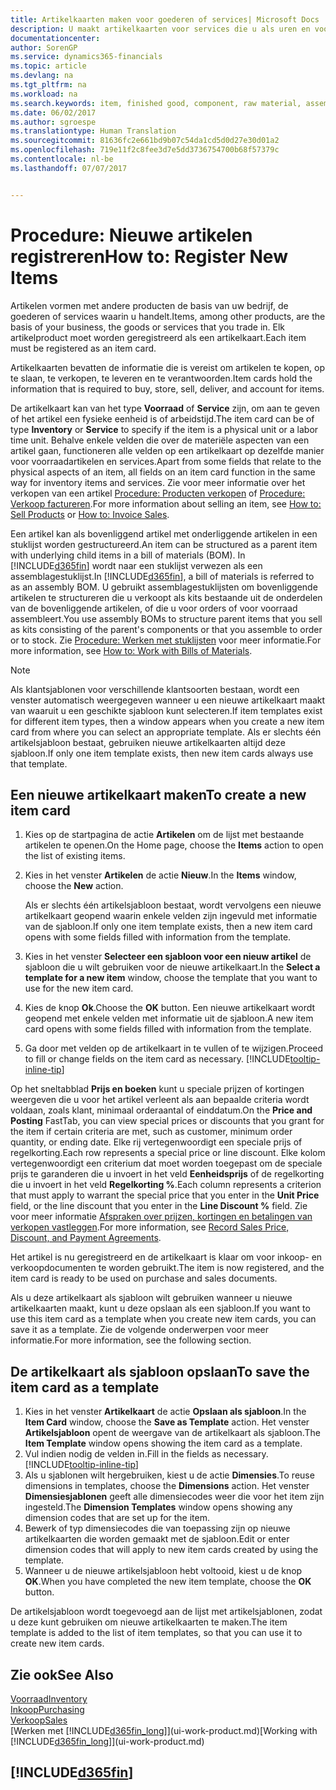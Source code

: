 ```yaml
---
title: Artikelkaarten maken voor goederen of services| Microsoft Docs
description: U maakt artikelkaarten voor services die u als uren en voor fysieke producten verkoopt, zoals componenten, gereedgemelde goederen, onderdelen of grondstoffen, die u uit uw voorraad verkoopt.
documentationcenter: 
author: SorenGP
ms.service: dynamics365-financials
ms.topic: article
ms.devlang: na
ms.tgt_pltfrm: na
ms.workload: na
ms.search.keywords: item, finished good, component, raw material, assembly item
ms.date: 06/02/2017
ms.author: sgroespe
ms.translationtype: Human Translation
ms.sourcegitcommit: 81636fc2e661bd9b07c54da1cd5d0d27e30d01a2
ms.openlocfilehash: 719e11f2c8fee3d7e5dd3736754700b68f57379c
ms.contentlocale: nl-be
ms.lasthandoff: 07/07/2017


---
```

# <a name="how-to-register-new-items"></a><span data-ttu-id="93c96-103">Procedure: Nieuwe artikelen registreren</span><span class="sxs-lookup"><span data-stu-id="93c96-103">How to: Register New Items</span></span>
<span data-ttu-id="93c96-104">Artikelen vormen met andere producten de basis van uw bedrijf, de goederen of services waarin u handelt.</span><span class="sxs-lookup"><span data-stu-id="93c96-104">Items, among other products, are the basis of your business, the goods or services that you trade in.</span></span> <span data-ttu-id="93c96-105">Elk artikelproduct moet worden geregistreerd als een artikelkaart.</span><span class="sxs-lookup"><span data-stu-id="93c96-105">Each item must be registered as an item card.</span></span>

<span data-ttu-id="93c96-106">Artikelkaarten bevatten de informatie die is vereist om artikelen te kopen, op te slaan, te verkopen, te leveren en te verantwoorden.</span><span class="sxs-lookup"><span data-stu-id="93c96-106">Item cards hold the information that is required to buy, store, sell, deliver, and account for items.</span></span>

<span data-ttu-id="93c96-107">De artikelkaart kan van het type **Voorraad** of **Service** zijn, om aan te geven of het artikel een fysieke eenheid is of arbeidstijd.</span><span class="sxs-lookup"><span data-stu-id="93c96-107">The item card can be of type **Inventory** or **Service** to specify if the item is a physical unit or a labor time unit.</span></span> <span data-ttu-id="93c96-108">Behalve enkele velden die over de materiële aspecten van een artikel gaan, functioneren alle velden op een artikelkaart op dezelfde manier voor voorraadartikelen en services.</span><span class="sxs-lookup"><span data-stu-id="93c96-108">Apart from some fields that relate to the physical aspects of an item, all fields on an item card function in the same way for inventory items and services.</span></span> <span data-ttu-id="93c96-109">Zie voor meer informatie over het verkopen van een artikel [Procedure: Producten verkopen](sales-how-sell-products.md) of [Procedure: Verkoop factureren](sales-how-invoice-sales.md).</span><span class="sxs-lookup"><span data-stu-id="93c96-109">For more information about selling an item, see [How to: Sell Products](sales-how-sell-products.md) or [How to: Invoice Sales](sales-how-invoice-sales.md).</span></span>

<span data-ttu-id="93c96-110">Een artikel kan als bovenliggend artikel met onderliggende artikelen in een stuklijst worden gestructureerd.</span><span class="sxs-lookup"><span data-stu-id="93c96-110">An item can be structured as a parent item with underlying child items in a bill of materials (BOM).</span></span> <span data-ttu-id="93c96-111">In [!INCLUDE[d365fin](includes/d365fin_md.md)] wordt naar een stuklijst verwezen als een assemblagestuklijst.</span><span class="sxs-lookup"><span data-stu-id="93c96-111">In [!INCLUDE[d365fin](includes/d365fin_md.md)], a bill of materials is referred to as an assembly BOM.</span></span> <span data-ttu-id="93c96-112">U gebruikt assemblagestuklijsten om bovenliggende artikelen te structureren die u verkoopt als kits bestaande uit de onderdelen van de bovenliggende artikelen, of die u voor orders of voor voorraad assembleert.</span><span class="sxs-lookup"><span data-stu-id="93c96-112">You use assembly BOMs to structure parent items that you sell as kits consisting of the parent's components or that you assemble to order or to stock.</span></span> <span data-ttu-id="93c96-113">Zie [Procedure: Werken met stuklijsten](inventory-how-work-BOMs.md) voor meer informatie.</span><span class="sxs-lookup"><span data-stu-id="93c96-113">For more information, see [How to: Work with Bills of Materials](inventory-how-work-BOMs.md).</span></span>

> [!NOTE]  
>   <span data-ttu-id="93c96-114">Als klantsjablonen voor verschillende klantsoorten bestaan, wordt een venster automatisch weergegeven wanneer u een nieuwe artikelkaart maakt van waaruit u een geschikte sjabloon kunt selecteren.</span><span class="sxs-lookup"><span data-stu-id="93c96-114">If item templates exist for different item types, then a window appears when you create a new item card from where you can select an appropriate template.</span></span> <span data-ttu-id="93c96-115">Als er slechts één artikelsjabloon bestaat, gebruiken nieuwe artikelkaarten altijd deze sjabloon.</span><span class="sxs-lookup"><span data-stu-id="93c96-115">If only one item template exists, then new item cards always use that template.</span></span>

## <a name="to-create-a-new-item-card"></a><span data-ttu-id="93c96-116">Een nieuwe artikelkaart maken</span><span class="sxs-lookup"><span data-stu-id="93c96-116">To create a new item card</span></span>
1. <span data-ttu-id="93c96-117">Kies op de startpagina de actie **Artikelen** om de lijst met bestaande artikelen te openen.</span><span class="sxs-lookup"><span data-stu-id="93c96-117">On the Home page, choose the **Items** action to open the list of existing items.</span></span>  
2. <span data-ttu-id="93c96-118">Kies in het venster **Artikelen** de actie **Nieuw**.</span><span class="sxs-lookup"><span data-stu-id="93c96-118">In the **Items** window, choose the **New** action.</span></span>

    <span data-ttu-id="93c96-119">Als er slechts één artikelsjabloon bestaat, wordt vervolgens een nieuwe artikelkaart geopend waarin enkele velden zijn ingevuld met informatie van de sjabloon.</span><span class="sxs-lookup"><span data-stu-id="93c96-119">If only one item template exists, then a new item card opens with some fields filled with information from the template.</span></span>
3. <span data-ttu-id="93c96-120">Kies in het venster **Selecteer een sjabloon voor een nieuw artikel** de sjabloon die u wilt gebruiken voor de nieuwe artikelkaart.</span><span class="sxs-lookup"><span data-stu-id="93c96-120">In the **Select a template for a new item** window, choose the template that you want to use for the new item card.</span></span>
4. <span data-ttu-id="93c96-121">Kies de knop **Ok**.</span><span class="sxs-lookup"><span data-stu-id="93c96-121">Choose the **OK** button.</span></span> <span data-ttu-id="93c96-122">Een nieuwe artikelkaart wordt geopend met enkele velden met informatie uit de sjabloon.</span><span class="sxs-lookup"><span data-stu-id="93c96-122">A new item card opens with some fields filled with information from the template.</span></span>
5. <span data-ttu-id="93c96-123">Ga door met velden op de artikelkaart in te vullen of te wijzigen.</span><span class="sxs-lookup"><span data-stu-id="93c96-123">Proceed to fill or change fields on the item card as necessary.</span></span> [!INCLUDE[tooltip-inline-tip](includes/tooltip-inline-tip_md.md)]

<span data-ttu-id="93c96-124">Op het sneltabblad **Prijs en boeken** kunt u speciale prijzen of kortingen weergeven die u voor het artikel verleent als aan bepaalde criteria wordt voldaan, zoals klant, minimaal orderaantal of einddatum.</span><span class="sxs-lookup"><span data-stu-id="93c96-124">On the **Price and Posting** FastTab, you can view special prices or discounts that you grant for the item if certain criteria are met, such as customer, minimum order quantity, or ending date.</span></span> <span data-ttu-id="93c96-125">Elke rij vertegenwoordigt een speciale prijs of regelkorting.</span><span class="sxs-lookup"><span data-stu-id="93c96-125">Each row represents a special price or line discount.</span></span> <span data-ttu-id="93c96-126">Elke kolom vertegenwoordigt een criterium dat moet worden toegepast om de speciale prijs te garanderen die u invoert in het veld **Eenheidsprijs** of de regelkorting die u invoert in het veld **Regelkorting %**.</span><span class="sxs-lookup"><span data-stu-id="93c96-126">Each column represents a criterion that must apply to warrant the special price that you enter in the **Unit Price** field, or the line discount that you enter in the **Line Discount %** field.</span></span> <span data-ttu-id="93c96-127">Zie voor meer informatie [Afspraken over prijzen, kortingen en betalingen van verkopen vastleggen](sales-how-record-sales-price-discount-payment-agreements.md).</span><span class="sxs-lookup"><span data-stu-id="93c96-127">For more information, see [Record Sales Price, Discount, and Payment Agreements](sales-how-record-sales-price-discount-payment-agreements.md).</span></span>

<span data-ttu-id="93c96-128">Het artikel is nu geregistreerd en de artikelkaart is klaar om voor inkoop- en verkoopdocumenten te worden gebruikt.</span><span class="sxs-lookup"><span data-stu-id="93c96-128">The item is now registered, and the item card is ready to be used on purchase and sales documents.</span></span>

<span data-ttu-id="93c96-129">Als u deze artikelkaart als sjabloon wilt gebruiken wanneer u nieuwe artikelkaarten maakt, kunt u deze opslaan als een sjabloon.</span><span class="sxs-lookup"><span data-stu-id="93c96-129">If you want to use this item card as a template when you create new item cards, you can save it as a template.</span></span> <span data-ttu-id="93c96-130">Zie de volgende onderwerpen voor meer informatie.</span><span class="sxs-lookup"><span data-stu-id="93c96-130">For more information, see the following section.</span></span>

## <a name="to-save-the-item-card-as-a-template"></a><span data-ttu-id="93c96-131">De artikelkaart als sjabloon opslaan</span><span class="sxs-lookup"><span data-stu-id="93c96-131">To save the item card as a template</span></span>
1. <span data-ttu-id="93c96-132">Kies in het venster **Artikelkaart** de actie **Opslaan als sjabloon**.</span><span class="sxs-lookup"><span data-stu-id="93c96-132">In the **Item Card** window, choose the **Save as Template** action.</span></span> <span data-ttu-id="93c96-133">Het venster **Artikelsjabloon** opent de weergave van de artikelkaart als sjabloon.</span><span class="sxs-lookup"><span data-stu-id="93c96-133">The **Item Template** window opens showing the item card as a template.</span></span>
2. <span data-ttu-id="93c96-134">Vul indien nodig de velden in.</span><span class="sxs-lookup"><span data-stu-id="93c96-134">Fill in the fields as necessary.</span></span> [!INCLUDE[tooltip-inline-tip](includes/tooltip-inline-tip_md.md)]
3. <span data-ttu-id="93c96-135">Als u sjablonen wilt hergebruiken, kiest u de actie **Dimensies**.</span><span class="sxs-lookup"><span data-stu-id="93c96-135">To reuse dimensions in templates, choose the **Dimensions** action.</span></span> <span data-ttu-id="93c96-136">Het venster **Dimensiesjablonen** geeft alle dimensiecodes weer die voor het item zijn ingesteld.</span><span class="sxs-lookup"><span data-stu-id="93c96-136">The **Dimension Templates** window opens showing any dimension codes that are set up for the item.</span></span>
4. <span data-ttu-id="93c96-137">Bewerk of typ dimensiecodes die van toepassing zijn op nieuwe artikelkaarten die worden gemaakt met de sjabloon.</span><span class="sxs-lookup"><span data-stu-id="93c96-137">Edit or enter dimension codes that will apply to new item cards created by using the template.</span></span>
5. <span data-ttu-id="93c96-138">Wanneer u de nieuwe artikelsjabloon hebt voltooid, kiest u de knop **OK**.</span><span class="sxs-lookup"><span data-stu-id="93c96-138">When you have completed the new item template, choose the **OK** button.</span></span>

<span data-ttu-id="93c96-139">De artikelsjabloon wordt toegevoegd aan de lijst met artikelsjablonen, zodat u deze kunt gebruiken om nieuwe artikelkaarten te maken.</span><span class="sxs-lookup"><span data-stu-id="93c96-139">The item template is added to the list of item templates, so that you can use it to create new item cards.</span></span>

## <a name="see-also"></a><span data-ttu-id="93c96-140">Zie ook</span><span class="sxs-lookup"><span data-stu-id="93c96-140">See Also</span></span>
  [<span data-ttu-id="93c96-141">Voorraad</span><span class="sxs-lookup"><span data-stu-id="93c96-141">Inventory</span></span>](inventory-manage-inventory.md)  
  [<span data-ttu-id="93c96-142">Inkoop</span><span class="sxs-lookup"><span data-stu-id="93c96-142">Purchasing</span></span>](purchasing-manage-purchasing.md)  
  [<span data-ttu-id="93c96-143">Verkoop</span><span class="sxs-lookup"><span data-stu-id="93c96-143">Sales</span></span>](sales-manage-sales.md)  
  <span data-ttu-id="93c96-144">[Werken met [!INCLUDE[d365fin_long](includes/d365fin_long_md.md)]](ui-work-product.md)</span><span class="sxs-lookup"><span data-stu-id="93c96-144">[Working with [!INCLUDE[d365fin_long](includes/d365fin_long_md.md)]](ui-work-product.md)</span></span>

## [!INCLUDE[d365fin](includes/free_trial_md.md)]
